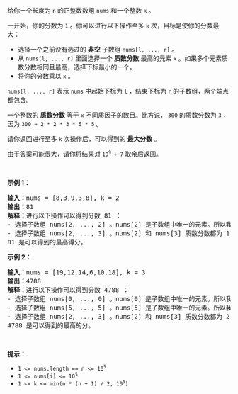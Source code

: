 <p>给你一个长度为 <code>n</code>&nbsp;的正整数数组&nbsp;<code>nums</code>&nbsp;和一个整数 <code>k</code>&nbsp;。</p>

<p>一开始，你的分数为 <code>1</code>&nbsp;。你可以进行以下操作至多 <code>k</code>&nbsp;次，目标是使你的分数最大：</p>

<ul>
	<li>选择一个之前没有选过的 <strong>非空</strong>&nbsp;子数组&nbsp;<code>nums[l, ..., r]</code>&nbsp;。</li>
	<li>从&nbsp;<code>nums[l, ..., r]</code>&nbsp;里面选择一个 <strong>质数分数</strong>&nbsp;最高的元素 <code>x</code>&nbsp;。如果多个元素质数分数相同且最高，选择下标最小的一个。</li>
	<li>将你的分数乘以&nbsp;<code>x</code>&nbsp;。</li>
</ul>

<p><code>nums[l, ..., r]</code>&nbsp;表示&nbsp;<code>nums</code>&nbsp;中起始下标为&nbsp;<code>l</code>&nbsp;，结束下标为 <code>r</code>&nbsp;的子数组，两个端点都包含。</p>

<p>一个整数的 <strong>质数分数</strong>&nbsp;等于&nbsp;<code>x</code>&nbsp;不同质因子的数目。比方说，&nbsp;<code>300</code>&nbsp;的质数分数为&nbsp;<code>3</code>&nbsp;，因为&nbsp;<code>300 = 2 * 2 * 3 * 5 * 5</code>&nbsp;。</p>

<p>请你返回进行至多 <code>k</code>&nbsp;次操作后，可以得到的 <strong>最大分数</strong>&nbsp;。</p>

<p>由于答案可能很大，请你将结果对&nbsp;<code>10<sup>9 </sup>+ 7</code>&nbsp;取余后返回。</p>

<p>&nbsp;</p>

<p><strong class="example">示例 1：</strong></p>

<pre>
<b>输入：</b>nums = [8,3,9,3,8], k = 2
<b>输出：</b>81
<b>解释：</b>进行以下操作可以得到分数 81 ：
- 选择子数组 nums[2, ..., 2] 。nums[2] 是子数组中唯一的元素。所以我们将分数乘以 nums[2] ，分数变为 1 * 9 = 9 。
- 选择子数组 nums[2, ..., 3] 。nums[2] 和 nums[3] 质数分数都为 1 ，但是 nums[2] 下标更小。所以我们将分数乘以 nums[2] ，分数变为 9 * 9 = 81 。
81 是可以得到的最高得分。</pre>

<p><strong class="example">示例 2：</strong></p>

<pre>
<b>输入：</b>nums = [19,12,14,6,10,18], k = 3
<b>输出：</b>4788
<b>解释：</b>进行以下操作可以得到分数 4788 ：
- 选择子数组 nums[0, ..., 0] 。nums[0] 是子数组中唯一的元素。所以我们将分数乘以 nums[0] ，分数变为 1 * 19 = 19 。
- 选择子数组 nums[5, ..., 5] 。nums[5] 是子数组中唯一的元素。所以我们将分数乘以 nums[5] ，分数变为 19 * 18 = 342 。
- 选择子数组 nums[2, ..., 3] 。nums[2] 和 nums[3] 质数分数都为 2，但是 nums[2] 下标更小。所以我们将分数乘以 nums[2] ，分数变为  342 * 14 = 4788 。
4788 是可以得到的最高的分。
</pre>

<p>&nbsp;</p>

<p><strong>提示：</strong></p>

<ul>
	<li><code>1 &lt;= nums.length == n &lt;= 10<sup>5</sup></code></li>
	<li><code>1 &lt;= nums[i] &lt;= 10<sup>5</sup></code></li>
	<li><code>1 &lt;= k &lt;= min(n * (n + 1) / 2, 10<sup>9</sup>)</code></li>
</ul>
